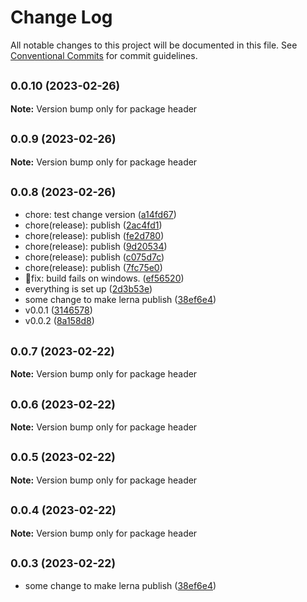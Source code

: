 # Change Log

All notable changes to this project will be documented in this file.
See [Conventional Commits](https://conventionalcommits.org) for commit guidelines.

## <small>0.0.10 (2023-02-26)</small>

**Note:** Version bump only for package header





## <small>0.0.9 (2023-02-26)</small>

**Note:** Version bump only for package header





## <small>0.0.8 (2023-02-26)</small>

* chore: test change version ([a14fd67](https://github.com/agbp/lerna-test-2/commit/a14fd67))
* chore(release): publish ([2ac4fd1](https://github.com/agbp/lerna-test-2/commit/2ac4fd1))
* chore(release): publish ([fe2d780](https://github.com/agbp/lerna-test-2/commit/fe2d780))
* chore(release): publish ([9d20534](https://github.com/agbp/lerna-test-2/commit/9d20534))
* chore(release): publish ([c075d7c](https://github.com/agbp/lerna-test-2/commit/c075d7c))
* chore(release): publish ([7fc75e0](https://github.com/agbp/lerna-test-2/commit/7fc75e0))
* 🔨fix: build fails on windows. ([ef56520](https://github.com/agbp/lerna-test-2/commit/ef56520))
* everything is set up ([2d3b53e](https://github.com/agbp/lerna-test-2/commit/2d3b53e))
* some change to make lerna publish ([38ef6e4](https://github.com/agbp/lerna-test-2/commit/38ef6e4))
* v0.0.1 ([3146578](https://github.com/agbp/lerna-test-2/commit/3146578))
* v0.0.2 ([8a158d8](https://github.com/agbp/lerna-test-2/commit/8a158d8))





## <small>0.0.7 (2023-02-22)</small>

**Note:** Version bump only for package header





## <small>0.0.6 (2023-02-22)</small>

**Note:** Version bump only for package header





## <small>0.0.5 (2023-02-22)</small>

**Note:** Version bump only for package header





## <small>0.0.4 (2023-02-22)</small>

**Note:** Version bump only for package header





## <small>0.0.3 (2023-02-22)</small>

* some change to make lerna publish ([38ef6e4](https://github.com/agbp/lerna-getting-started-example--copy-/commit/38ef6e4))
